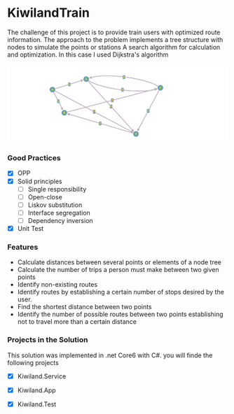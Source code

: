 # KiwilandTrain
The challenge of this project is to provide train users with optimized route information.
The approach to the problem implements a tree structure with nodes to simulate the points or stations
A search algorithm for calculation and optimization. In this case I used Dijkstra's algorithm

![](https://github.com/RicardoCerdaRojas/KiwilandTrain/blob/master/KiwilandTrain.App/graph.png)

### Good Practices

- [x] OPP
- [x] Solid principles
    - [ ] Single responsibility
    - [ ] Open-close
    - [ ] Liskov substitution
    - [ ] Interface segregation
    - [ ] Dependency inversion
- [x] Unit Test

### Features

- Calculate distances between several points or elements of a node tree
- Calculate the number of trips a person must make between two given points
- Identify non-existing routes
- Identify routes by establishing a certain number of stops desired by the user.
- Find the shortest distance between two points
- Identify the number of possible routes between two points establishing not to travel more than a certain distance

### Projects in the Solution

This solution was implemented in .net Core6 with C#. you will finde the following projects

- [x] Kiwiland.Service
- [x] Kiwiland.App
- [x] Kiwiland.Test

